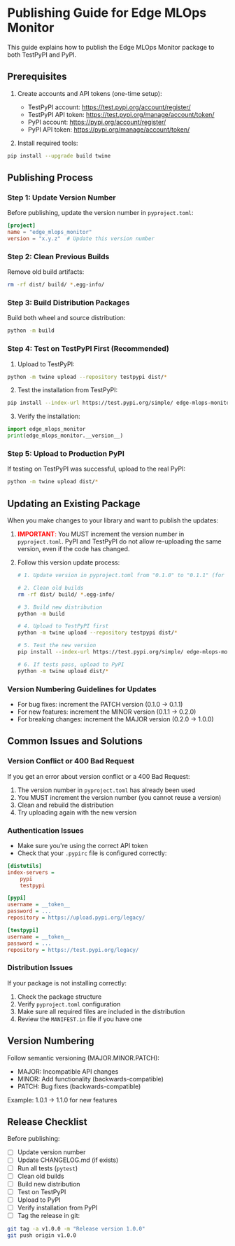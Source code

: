 # Publishing Guide for Edge MLOps Monitor

This guide explains how to publish the Edge MLOps Monitor package to both TestPyPI and PyPI.

## Prerequisites

1. Create accounts and API tokens (one-time setup):
   - TestPyPI account: https://test.pypi.org/account/register/
   - TestPyPI API token: https://test.pypi.org/manage/account/token/
   - PyPI account: https://pypi.org/account/register/
   - PyPI API token: https://pypi.org/manage/account/token/

2. Install required tools:
```bash
pip install --upgrade build twine
```

## Publishing Process

### Step 1: Update Version Number
Before publishing, update the version number in `pyproject.toml`:
```toml
[project]
name = "edge_mlops_monitor"
version = "x.y.z"  # Update this version number
```

### Step 2: Clean Previous Builds
Remove old build artifacts:
```bash
rm -rf dist/ build/ *.egg-info/
```

### Step 3: Build Distribution Packages
Build both wheel and source distribution:
```bash
python -m build
```

### Step 4: Test on TestPyPI First (Recommended)

1. Upload to TestPyPI:
```bash
python -m twine upload --repository testpypi dist/*
```

2. Test the installation from TestPyPI:
```bash
pip install --index-url https://test.pypi.org/simple/ edge-mlops-monitor
```

3. Verify the installation:
```python
import edge_mlops_monitor
print(edge_mlops_monitor.__version__)
```

### Step 5: Upload to Production PyPI

If testing on TestPyPI was successful, upload to the real PyPI:
```bash
python -m twine upload dist/*
```

## Updating an Existing Package

When you make changes to your library and want to publish the updates:

1. <span style="color:red">**IMPORTANT**:</span> You MUST increment the version number in `pyproject.toml`. PyPI and TestPyPI do not allow re-uploading the same version, even if the code has changed.

2. Follow this version update process:
   ```bash
   # 1. Update version in pyproject.toml from "0.1.0" to "0.1.1" (for example)
   
   # 2. Clean old builds
   rm -rf dist/ build/ *.egg-info/
   
   # 3. Build new distribution
   python -m build
   
   # 4. Upload to TestPyPI first
   python -m twine upload --repository testpypi dist/*
   
   # 5. Test the new version
   pip install --index-url https://test.pypi.org/simple/ edge-mlops-monitor --upgrade
   
   # 6. If tests pass, upload to PyPI
   python -m twine upload dist/*
   ```

### Version Numbering Guidelines for Updates
- For bug fixes: increment the PATCH version (0.1.0 → 0.1.1)
- For new features: increment the MINOR version (0.1.1 → 0.2.0)
- For breaking changes: increment the MAJOR version (0.2.0 → 1.0.0)

## Common Issues and Solutions

### Version Conflict or 400 Bad Request
If you get an error about version conflict or a 400 Bad Request:
1. The version number in `pyproject.toml` has already been used
2. You MUST increment the version number (you cannot reuse a version)
3. Clean and rebuild the distribution
4. Try uploading again with the new version

### Authentication Issues
- Make sure you're using the correct API token
- Check that your `.pypirc` file is configured correctly:
```ini
[distutils]
index-servers =
    pypi
    testpypi

[pypi]
username = __token__
password = ...
repository = https://upload.pypi.org/legacy/

[testpypi]
username = __token__
password = ...
repository = https://test.pypi.org/legacy/
```

### Distribution Issues
If your package is not installing correctly:
1. Check the package structure
2. Verify `pyproject.toml` configuration
3. Make sure all required files are included in the distribution
4. Review the `MANIFEST.in` file if you have one

## Version Numbering

Follow semantic versioning (MAJOR.MINOR.PATCH):
- MAJOR: Incompatible API changes
- MINOR: Add functionality (backwards-compatible)
- PATCH: Bug fixes (backwards-compatible)

Example: 1.0.1 → 1.1.0 for new features

## Release Checklist

Before publishing:
- [ ] Update version number
- [ ] Update CHANGELOG.md (if exists)
- [ ] Run all tests (`pytest`)
- [ ] Clean old builds
- [ ] Build new distribution
- [ ] Test on TestPyPI
- [ ] Upload to PyPI
- [ ] Verify installation from PyPI
- [ ] Tag the release in git:
```bash
git tag -a v1.0.0 -m "Release version 1.0.0"
git push origin v1.0.0
```
